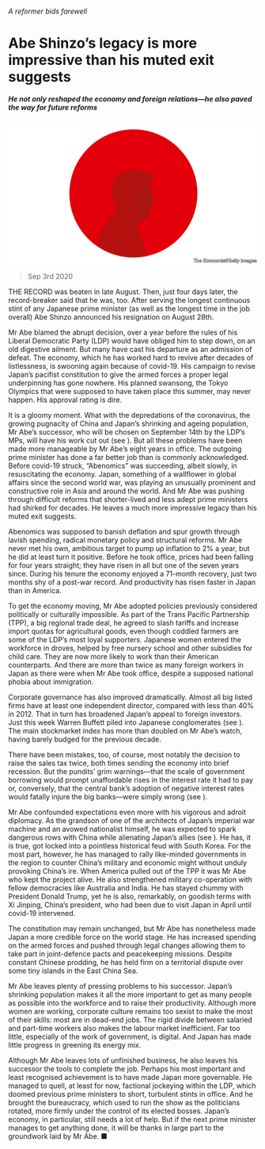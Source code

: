 ###### A reformer bids farewell

# Abe Shinzo’s legacy is more impressive than his muted exit suggests 

##### He not only reshaped the economy and foreign relations—he also paved the way for future reforms 

![image](images/20200905_LDD002_0.jpg) 

> Sep 3rd 2020 

THE RECORD was beaten in late August. Then, just four days later, the record-breaker said that he was, too. After serving the longest continuous stint of any Japanese prime minister (as well as the longest time in the job overall) Abe Shinzo announced his resignation on August 28th.

Mr Abe blamed the abrupt decision, over a year before the rules of his Liberal Democratic Party (LDP) would have obliged him to step down, on an old digestive ailment. But many have cast his departure as an admission of defeat. The economy, which he has worked hard to revive after decades of listlessness, is swooning again because of covid-19. His campaign to revise Japan’s pacifist constitution to give the armed forces a proper legal underpinning has gone nowhere. His planned swansong, the Tokyo Olympics that were supposed to have taken place this summer, may never happen. His approval rating is dire.


It is a gloomy moment. What with the depredations of the coronavirus, the growing pugnacity of China and Japan’s shrinking and ageing population, Mr Abe’s successor, who will be chosen on September 14th by the LDP’s MPs, will have his work cut out (see ). But all these problems have been made more manageable by Mr Abe’s eight years in office. The outgoing prime minister has done a far better job than is commonly acknowledged. Before covid-19 struck, “Abenomics” was succeeding, albeit slowly, in resuscitating the economy. Japan, something of a wallflower in global affairs since the second world war, was playing an unusually prominent and constructive role in Asia and around the world. And Mr Abe was pushing through difficult reforms that shorter-lived and less adept prime ministers had shirked for decades. He leaves a much more impressive legacy than his muted exit suggests.

Abenomics was supposed to banish deflation and spur growth through lavish spending, radical monetary policy and structural reforms. Mr Abe never met his own, ambitious target to pump up inflation to 2% a year, but he did at least turn it positive. Before he took office, prices had been falling for four years straight; they have risen in all but one of the seven years since. During his tenure the economy enjoyed a 71-month recovery, just two months shy of a post-war record. And productivity has risen faster in Japan than in America.

To get the economy moving, Mr Abe adopted policies previously considered politically or culturally impossible. As part of the Trans Pacific Partnership (TPP), a big regional trade deal, he agreed to slash tariffs and increase import quotas for agricultural goods, even though coddled farmers are some of the LDP’s most loyal supporters. Japanese women entered the workforce in droves, helped by free nursery school and other subsidies for child care. They are now more likely to work than their American counterparts. And there are more than twice as many foreign workers in Japan as there were when Mr Abe took office, despite a supposed national phobia about immigration.

Corporate governance has also improved dramatically. Almost all big listed firms have at least one independent director, compared with less than 40% in 2012. That in turn has broadened Japan’s appeal to foreign investors. Just this week Warren Buffett piled into Japanese conglomerates (see ). The main stockmarket index has more than doubled on Mr Abe’s watch, having barely budged for the previous decade.

There have been mistakes, too, of course, most notably the decision to raise the sales tax twice, both times sending the economy into brief recession. But the pundits’ grim warnings—that the scale of government borrowing would prompt unaffordable rises in the interest rate it had to pay or, conversely, that the central bank’s adoption of negative interest rates would fatally injure the big banks—were simply wrong (see ).

Mr Abe confounded expectations even more with his vigorous and adroit diplomacy. As the grandson of one of the architects of Japan’s imperial war machine and an avowed nationalist himself, he was expected to spark dangerous rows with China while alienating Japan’s allies (see ). He has, it is true, got locked into a pointless historical feud with South Korea. For the most part, however, he has managed to rally like-minded governments in the region to counter China’s military and economic might without unduly provoking China’s ire. When America pulled out of the TPP it was Mr Abe who kept the project alive. He also strengthened military co-operation with fellow democracies like Australia and India. He has stayed chummy with President Donald Trump, yet he is also, remarkably, on goodish terms with Xi Jinping, China’s president, who had been due to visit Japan in April until covid-19 intervened.

The constitution may remain unchanged, but Mr Abe has nonetheless made Japan a more credible force on the world stage. He has increased spending on the armed forces and pushed through legal changes allowing them to take part in joint-defence pacts and peacekeeping missions. Despite constant Chinese prodding, he has held firm on a territorial dispute over some tiny islands in the East China Sea.

Mr Abe leaves plenty of pressing problems to his successor. Japan’s shrinking population makes it all the more important to get as many people as possible into the workforce and to raise their productivity. Although more women are working, corporate culture remains too sexist to make the most of their skills: most are in dead-end jobs. The rigid divide between salaried and part-time workers also makes the labour market inefficient. Far too little, especially of the work of government, is digital. And Japan has made little progress in greening its energy mix.

Although Mr Abe leaves lots of unfinished business, he also leaves his successor the tools to complete the job. Perhaps his most important and least recognised achievement is to have made Japan more governable. He managed to quell, at least for now, factional jockeying within the LDP, which doomed previous prime ministers to short, turbulent stints in office. And he brought the bureaucracy, which used to run the show as the politicians rotated, more firmly under the control of its elected bosses. Japan’s economy, in particular, still needs a lot of help. But if the next prime minister manages to get anything done, it will be thanks in large part to the groundwork laid by Mr Abe. ■

